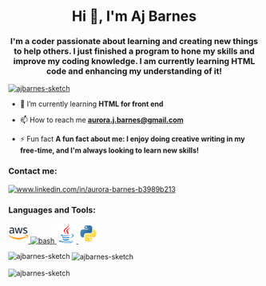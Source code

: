<h1 align="center">Hi 👋, I'm Aj Barnes</h1>
<h3 align="center">I'm a coder passionate about learning and creating new things to help others. I just finished a program to hone my skills and improve my coding knowledge. I am currently learning HTML code and enhancing my understanding of it!</h3>

<p align="left"> <a href="https://github.com/ryo-ma/github-profile-trophy"><img src="https://github-profile-trophy.vercel.app/?username=ajbarnes-sketch" alt="ajbarnes-sketch" /></a> </p>

- 🌱 I’m currently learning **HTML for front end**

- 📫 How to reach me **aurora.j.barnes@gmail.com**

- ⚡ Fun fact **A fun fact about me: I enjoy doing creative writing in my free-time, and I'm always looking to learn new skills!**

<h3 align="left">Contact me:</h3>
<p align="left">
<a href="https://linkedin.com/in/www.linkedin.com/in/aurora-barnes-b3989b213" target="blank"><img align="center" src="https://raw.githubusercontent.com/rahuldkjain/github-profile-readme-generator/master/src/images/icons/Social/linked-in-alt.svg" alt="www.linkedin.com/in/aurora-barnes-b3989b213" height="30" width="40" /></a>
</p>

<h3 align="left">Languages and Tools:</h3>
<p align="left"> <a href="https://aws.amazon.com" target="_blank" rel="noreferrer"> <img src="https://raw.githubusercontent.com/devicons/devicon/master/icons/amazonwebservices/amazonwebservices-original-wordmark.svg" alt="aws" width="40" height="40"/> </a> <a href="https://www.gnu.org/software/bash/" target="_blank" rel="noreferrer"> <img src="https://www.vectorlogo.zone/logos/gnu_bash/gnu_bash-icon.svg" alt="bash" width="40" height="40"/> </a> <a href="https://www.java.com" target="_blank" rel="noreferrer"> <img src="https://raw.githubusercontent.com/devicons/devicon/master/icons/java/java-original.svg" alt="java" width="40" height="40"/> </a> <a href="https://www.python.org" target="_blank" rel="noreferrer"> <img src="https://raw.githubusercontent.com/devicons/devicon/master/icons/python/python-original.svg" alt="python" width="40" height="40"/> </a> </p>

<p><img align="left" src="https://github-readme-stats.vercel.app/api/top-langs?username=ajbarnes-sketch&show_icons=true&locale=en&layout=compact" alt="ajbarnes-sketch" /></p>

<p>&nbsp;<img align="center" src="https://github-readme-stats.vercel.app/api?username=ajbarnes-sketch&show_icons=true&locale=en" alt="ajbarnes-sketch" /></p>

<p><img align="center" src="https://github-readme-streak-stats.herokuapp.com/?user=ajbarnes-sketch&" alt="ajbarnes-sketch" /></p>
